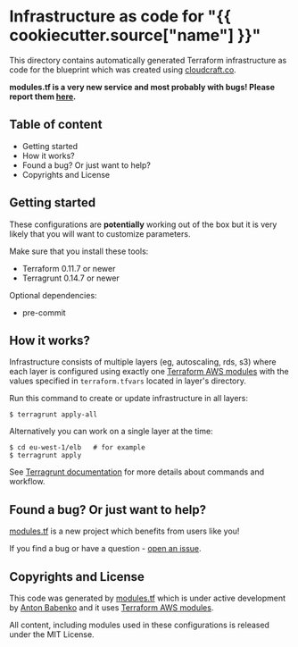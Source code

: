 # Infrastructure as code for "{{ cookiecutter.source["name"] }}"

This directory contains automatically generated Terraform infrastructure as code for the blueprint which was created using [cloudcraft.co](https://cloudcraft.co/app).

**modules.tf is a very new service and most probably with bugs! Please report them [here](https://github.com/antonbabenko/modules.tf-support).**

## Table of content

- Getting started
- How it works?
- Found a bug? Or just want to help?
- Copyrights and License

## Getting started

These configurations are **potentially** working out of the box but it is very likely that you will want to customize parameters.

Make sure that you install these tools:

- Terraform 0.11.7 or newer
- Terragrunt 0.14.7 or newer

Optional dependencies:

- pre-commit

## How it works?

Infrastructure consists of multiple layers (eg, autoscaling, rds, s3) where each layer is configured using exactly one [Terraform AWS modules](https://github.com/terraform-aws-modules/) with the values specified in `terraform.tfvars` located in layer's directory.

Run this command to create or update infrastructure in all layers:

    $ terragrunt apply-all

Alternatively you can work on a single layer at the time:

    $ cd eu-west-1/elb   # for example
    $ terragrunt apply

See [Terragrunt documentation](https://github.com/gruntwork-io/terragrunt/blob/master/README.md) for more details about commands and workflow.


## Found a bug? Or just want to help?

[modules.tf](https://modules.tf) is a new project which benefits from users like you!

If you find a bug or have a question - [open an issue](https://github.com/antonbabenko/modules.tf-support).


## Copyrights and License

This code was generated by [modules.tf](https://modules.tf) which is under active development by [Anton Babenko](https://github.com/antonbabenko) and it uses [Terraform AWS modules](https://github.com/terraform-aws-modules/).

All content, including modules used in these configurations is released under the MIT License.
